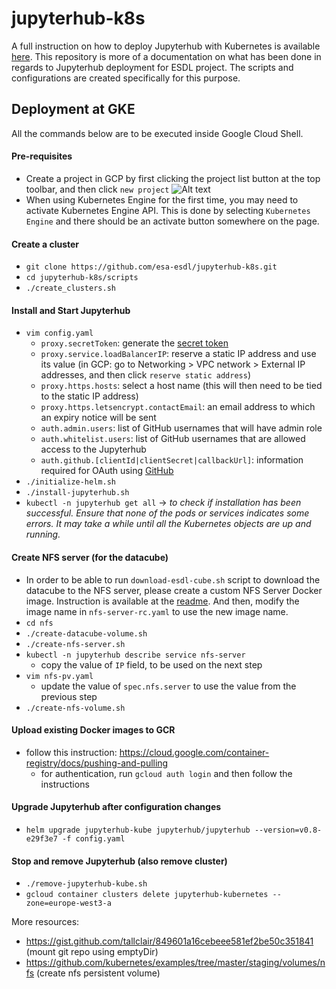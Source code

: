 # jupyterhub-k8s

A full instruction on how to deploy Jupyterhub with Kubernetes is available [here](https://zero-to-jupyterhub-with-kubernetes.readthedocs.io/en/latest/index.html). This repository is more of a documentation on what has been done in regards to Jupyterhub deployment for ESDL project. The scripts and configurations are created specifically for this purpose. 

## Deployment at GKE

All the commands below are to be executed inside Google Cloud Shell. 

#### Pre-requisites
* Create a project in GCP by first clicking the project list button at the top toolbar, and then click `new project`
  ![Alt text](docs/gcp-create-project.png?raw=true "Create a new project in GCP")
* When using Kubernetes Engine for the first time, you may need to activate Kubernetes Engine API. This is done by selecting `Kubernetes Engine` and there should be an activate button somewhere on the page.

#### Create a cluster
* `git clone https://github.com/esa-esdl/jupyterhub-k8s.git`
* `cd jupyterhub-k8s/scripts`
* `./create_clusters.sh`

#### Install and Start Jupyterhub
* `vim config.yaml`
  * `proxy.secretToken`: generate the [secret token](https://zero-to-jupyterhub.readthedocs.io/en/latest/reference.html?highlight=secrettoken#proxy-secrettoken)
  * `proxy.service.loadBalancerIP`: reserve a static IP address and use its value (in GCP: go to Networking > VPC network > External IP addresses, and then click `reserve static address`)
  * `proxy.https.hosts`: select a host name (this will then need to be tied to the static IP address)
  * `proxy.https.letsencrypt.contactEmail`: an email address to which an expiry notice will be sent
  * `auth.admin.users`: list of GitHub usernames that will have admin role
  * `auth.whitelist.users`: list of GitHub usernames that are allowed access to the Jupyterhub
  * `auth.github.[clientId|clientSecret|callbackUrl]`: information required for OAuth using [GitHub](https://zero-to-jupyterhub.readthedocs.io/en/latest/authentication.html?highlight=github#github)
* `./initialize-helm.sh`
* `./install-jupyterhub.sh`
* `kubectl -n jupyterhub get all` -> _to check if installation has been successful. Ensure that none of the pods or services indicates some errors. It may take a while until all the Kubernetes objects are up and running._
	
#### Create NFS server (for the datacube)
* In order to be able to run `download-esdl-cube.sh` script to download the datacube to the NFS server, please create a custom NFS Server Docker image. Instruction is available at the [readme](https://github.com/esa-esdl/jupyterhub-k8s/blob/master/scripts/nfs/nfs-wget/README.md). And then, modify the image name in `nfs-server-rc.yaml` to use the new image name. 
* `cd nfs`
* `./create-datacube-volume.sh`
* `./create-nfs-server.sh`
* `kubectl -n jupyterhub describe service nfs-server`
  * copy the value of `IP` field, to be used on the next step
* `vim nfs-pv.yaml`
  * update the value of `spec.nfs.server` to use the value from the previous step
* `./create-nfs-volume.sh`
	
#### Upload existing Docker images to GCR
* follow this instruction: https://cloud.google.com/container-registry/docs/pushing-and-pulling
  * for authentication, run `gcloud auth login` and then follow the instructions
  
#### Upgrade Jupyterhub after configuration changes
* `helm upgrade jupyterhub-kube jupyterhub/jupyterhub --version=v0.8-e29f3e7 -f config.yaml`
	
#### Stop and remove Jupyterhub (also remove cluster)
* `./remove-jupyterhub-kube.sh`
* `gcloud container clusters delete jupyterhub-kubernetes --zone=europe-west3-a`
	
More resources:
* https://gist.github.com/tallclair/849601a16cebeee581ef2be50c351841 (mount git repo using emptyDir)
* https://github.com/kubernetes/examples/tree/master/staging/volumes/nfs (create nfs persistent volume)
